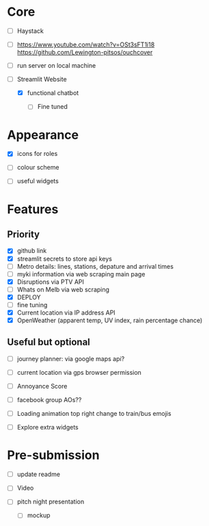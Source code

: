 # Core
- [ ] Haystack

- [ ] https://www.youtube.com/watch?v=OSt3sFT1i18
https://github.com/Lewington-pitsos/ouchcover
- [ ] run server on local machine

- [ ] Streamlit Website
    - [x] functional chatbot 
        - [ ] Fine tuned 


# Appearance
- [x] icons for roles
- [ ] colour scheme
- [ ] useful widgets


# Features 
## Priority
- [x] github link
- [x] streamlit secrets to store api keys
- [ ] Metro details: lines, stations, depature and arrival times
- [ ] myki information via web scraping main page
- [x] Disruptions via PTV API
- [ ] Whats on Melb via web scraping
- [x] DEPLOY
- [ ] fine tuning
- [x] Current location via IP address API
- [x] OpenWeather (apparent temp, UV index, rain percentage chance)

## Useful but optional
- [ ] journey planner: via google maps api?
- [ ] current location via gps browser permission 
- [ ] Annoyance Score
- [ ] facebook group AOs??
- [ ] Loading animation top right change to train/bus emojis
- [ ] Explore extra widgets


# Pre-submission
- [ ] update readme
- [ ] Video

- [ ] pitch night presentation
    - [ ] mockup
